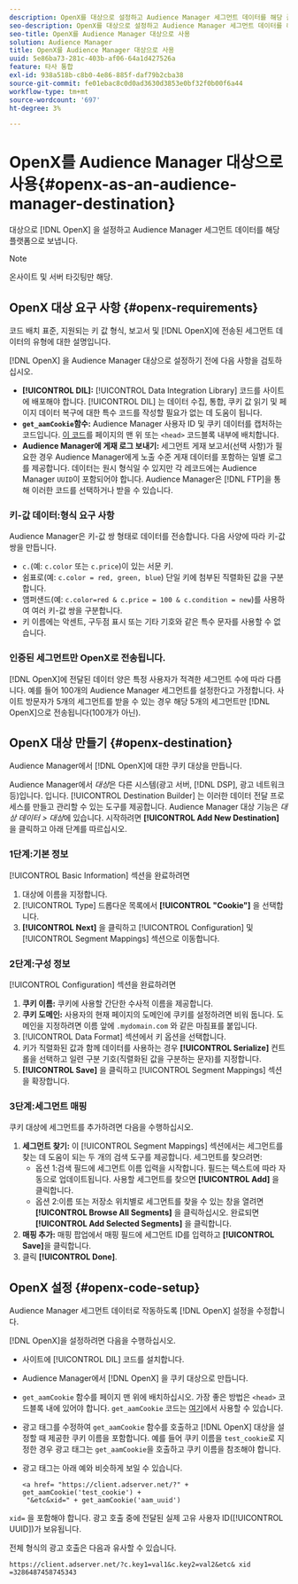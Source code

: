 ```yaml
---
description: OpenX를 대상으로 설정하고 Audience Manager 세그먼트 데이터를 해당 플랫폼으로 보냅니다.
seo-description: OpenX를 대상으로 설정하고 Audience Manager 세그먼트 데이터를 해당 플랫폼으로 보냅니다.
seo-title: OpenX를 Audience Manager 대상으로 사용
solution: Audience Manager
title: OpenX를 Audience Manager 대상으로 사용
uuid: 5e86ba73-281c-403b-af06-64a1d427526a
feature: 타사 통합
exl-id: 938a518b-c8b0-4e86-885f-daf79b2cba38
source-git-commit: fe01ebac8c0d0ad3630d3853e0bf32f0b00f6a44
workflow-type: tm+mt
source-wordcount: '697'
ht-degree: 3%

---
```


# OpenX를 Audience Manager 대상으로 사용{#openx-as-an-audience-manager-destination}

대상으로 [!DNL OpenX] 을 설정하고 Audience Manager 세그먼트 데이터를 해당 플랫폼으로 보냅니다.

>[!NOTE]
>
>온사이트 및 서버 타깃팅만 해당.

## OpenX 대상 요구 사항 {#openx-requirements}

코드 배치 표준, 지원되는 키 값 형식, 보고서 및 [!DNL OpenX]에 전송된 세그먼트 데이터의 유형에 대한 설명입니다.

<!-- aam-openx-requirements.xml -->

[!DNL OpenX] 을 Audience Manager 대상으로 설정하기 전에 다음 사항을 검토하십시오.

* **[!UICONTROL DIL]:** [!UICONTROL Data Integration Library]  코드를 사이트에 배포해야 합니다. [!UICONTROL DIL] 는 데이터 수집, 통합, 쿠키 값 읽기 및 페이지 데이터 복구에 대한 특수 코드를 작성할 필요가 없는 데 도움이 됩니다.
* **`get_aamCookie`함수:** Audience Manager 사용자 ID 및 쿠키 데이터를 캡처하는 코드입니다. [이 코드](../../features/destinations/get-aam-cookie-code.md)를 페이지의 맨 위 또는 `<head>` 코드블록 내부에 배치합니다.
* **Audience Manager에 게재 로그 보내기:** 세그먼트 게재 보고서(선택 사항)가 필요한 경우 Audience Manager에게 노출 수준 게재 데이터를 포함하는 일별 로그를 제공합니다. 데이터는 원시 형식일 수 있지만 각 레코드에는 Audience Manager `UUID`이 포함되어야 합니다. Audience Manager은 [!DNL FTP]을 통해 이러한 코드를 선택하거나 받을 수 있습니다.

### 키-값 데이터:형식 요구 사항

Audience Manager은 키-값 쌍 형태로 데이터를 전송합니다. 다음 사양에 따라 키-값 쌍을 만듭니다.

* `c.`(예: `c.color` 또는 `c.price`)이 있는 서문 키.
* 쉼표로(예: `c.color = red, green, blue`) 단일 키에 첨부된 직렬화된 값을 구분합니다.
* 앰퍼샌드(예: `c.color=red & c.price = 100 & c.condition = new`)를 사용하여 여러 키-값 쌍을 구분합니다.
* 키 이름에는 악센트, 구두점 표시 또는 기타 기호와 같은 특수 문자를 사용할 수 없습니다.

### 인증된 세그먼트만 OpenX로 전송됩니다.

[!DNL OpenX]에 전달된 데이터 양은 특정 사용자가 적격한 세그먼트 수에 따라 다릅니다. 예를 들어 100개의 Audience Manager 세그먼트를 설정한다고 가정합니다. 사이트 방문자가 5개의 세그먼트를 받을 수 있는 경우 해당 5개의 세그먼트만 [!DNL OpenX]으로 전송됩니다(100개가 아닌).

## OpenX 대상 만들기 {#openx-destination}

Audience Manager에서 [!DNL OpenX]에 대한 쿠키 대상을 만듭니다.

<!-- aam-openx-destination.xml -->

Audience Manager에서 *대상*&#x200B;은 다른 시스템(광고 서버, [!DNL DSP], 광고 네트워크 등)입니다. 입니다. [!UICONTROL Destination Builder] 는 이러한 데이터 전달 프로세스를 만들고 관리할 수 있는 도구를 제공합니다. Audience Manager 대상 기능은 *대상 데이터 > 대상*&#x200B;에 있습니다. 시작하려면 **[!UICONTROL Add New Destination]** 을 클릭하고 아래 단계를 따르십시오.

### 1단계:기본 정보

[!UICONTROL Basic Information] 섹션을 완료하려면

1. 대상에 이름을 지정합니다.
1. [!UICONTROL Type] 드롭다운 목록에서 **[!UICONTROL "Cookie"]** 을 선택합니다.
1. **[!UICONTROL Next]** 을 클릭하고 [!UICONTROL Configuration] 및 [!UICONTROL Segment Mappings] 섹션으로 이동합니다.

### 2단계:구성 정보

[!UICONTROL Configuration] 섹션을 완료하려면

1. **쿠키 이름:** 쿠키에 사용할 간단한 수사적 이름을 제공합니다.
1. **쿠키 도메인:** 사용자의 현재 페이지의 도메인에 쿠키를 설정하려면 비워 둡니다. 도메인을 지정하려면 이름 앞에 `.mydomain.com` 와 같은 마침표를 붙입니다.
1. [!UICONTROL Data Format] 섹션에서 키 옵션을 선택합니다.
1. 키가 직렬화된 값과 함께 데이터를 사용하는 경우 **[!UICONTROL Serialize]** 컨트롤을 선택하고 일련 구분 기호(직렬화된 값을 구분하는 문자)를 지정합니다.
1. **[!UICONTROL Save]** 을 클릭하고 [!UICONTROL Segment Mappings] 섹션을 확장합니다.

### 3단계:세그먼트 매핑

쿠키 대상에 세그먼트를 추가하려면 다음을 수행하십시오.

1. **세그먼트 찾기:** 이  [!UICONTROL Segment Mappings] 섹션에서는 세그먼트를 찾는 데 도움이 되는 두 개의 검색 도구를 제공합니다. 세그먼트를 찾으려면:
   * 옵션 1:검색 필드에 세그먼트 이름 입력을 시작합니다. 필드는 텍스트에 따라 자동으로 업데이트됩니다. 사용할 세그먼트를 찾으면 **[!UICONTROL Add]** 을 클릭합니다.
   * 옵션 2:이름 또는 저장소 위치별로 세그먼트를 찾을 수 있는 창을 열려면 **[!UICONTROL Browse All Segments]** 을 클릭하십시오. 완료되면 **[!UICONTROL Add Selected Segments]** 을 클릭합니다.
1. **매핑 추가:**  매핑 팝업에서 매핑 필드에 세그먼트 ID를 입력하고  **[!UICONTROL Save]**&#x200B;을 클릭합니다.
1. 클릭 **[!UICONTROL Done]**.

## OpenX 설정 {#openx-code-setup}

Audience Manager 세그먼트 데이터로 작동하도록 [!DNL OpenX] 설정을 수정합니다.

<!-- aam-openx-code.xml -->

[!DNL OpenX]을 설정하려면 다음을 수행하십시오.

* 사이트에 [!UICONTROL DIL] 코드를 설치합니다.
* Audience Manager에서 [!DNL OpenX] 을 쿠키 대상으로 만듭니다.
* `get_aamCookie` 함수를 페이지 맨 위에 배치하십시오. 가장 좋은 방법은 `<head>` 코드블록 내에 있어야 합니다. `get_aamCookie` 코드는 [여기](../../features/destinations/get-aam-cookie-code.md)에서 사용할 수 있습니다.
* 광고 태그를 수정하여 `get_aamCookie` 함수를 호출하고 [!DNL OpenX] 대상을 설정할 때 제공한 쿠키 이름을 포함합니다. 예를 들어 쿠키 이름을 `test_cookie`로 지정한 경우 광고 태그는 `get_aamCookie`을 호출하고 쿠키 이름을 참조해야 합니다.
* 광고 태그는 아래 예와 비슷하게 보일 수 있습니다.

   ```
   <a href= "https://client.adserver.net/?" + get_aamCookie('test_cookie') +
    "&etc&xid=" + get_aamCookie('aam_uuid')
   ```

`xid=` 을 포함해야 합니다. 광고 호출 중에 전달된 실제 고유 사용자 ID([!UICONTROL UUID])가 보유됩니다.

전체 형식의 광고 호출은 다음과 유사할 수 있습니다.

```
https://client.adserver.net/?c.key1=val1&c.key2=val2&etc& xid =3286487458745343
```
